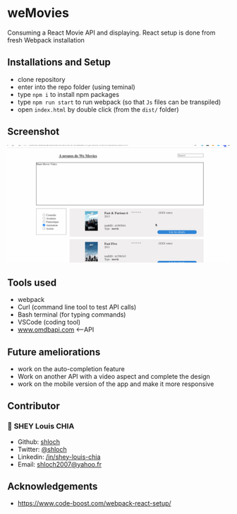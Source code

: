 # weMovies
Consuming a React Movie API and displaying. React setup is done from fresh Webpack installation

## Installations and Setup

- clone repository
- enter into the repo folder (using teminal)
- type `npm i` to install npm packages
- type `npm run start` to run webpack (so that `Js` files can be transpiled)
- open `index.html` by double click (from the `dist/` folder)



## Screenshot



![alt text](https://github.com/shloch/weMovies/blob/master/weMovies.gif)


## Tools used

- webpack
- Curl (command line tool to test API calls)
- Bash terminal (for typing commands)
- VSCode (coding tool)
- www.omdbapi.com <--API

## Future ameliorations
- work on the auto-completion feature
- Work on another API with a video aspect and complete the design
- work on the mobile version of the app and make it more responsive

## Contributor

### 👤 **SHEY Louis CHIA**

- Github: [shloch](https://github.com/shloch)
- Twitter: [@shloch](https://twitter.com/shloch)
- Linkedin: [/in/shey-louis-chia](https://www.linkedin.com/in/shey-louis-chia)
- Email: shloch2007@yahoo.fr


## Acknowledgements
- https://www.code-boost.com/webpack-react-setup/


